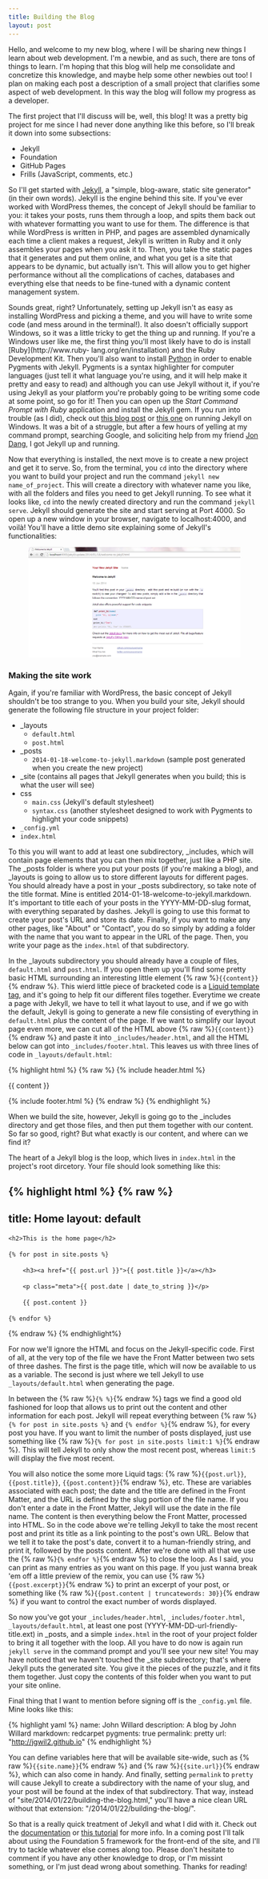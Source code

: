 ```yaml
---
title: Building the Blog
layout: post
---
```


Hello, and welcome to my new blog, where I will be sharing new things I learn 
about web development. I'm a newbie, and as such, there are tons of things to 
learn. I'm hoping that this blog will help me consolidate and concretize this 
knowledge, and maybe help some other newbies out too! I plan on making each post 
a description of a small project that clarifies some aspect of web development. 
In this way the blog will follow my progress as a developer.

The first project that I'll discuss will be, well, this blog! It was a pretty 
big project for me since I had never done anything like this before, so I'll 
break it down into some subsections:

  - Jekyll
  - Foundation
  - GitHub Pages
  - Frills (JavaScript, comments, etc.)

So I'll get started with [Jekyll](http://jekyllrb.com/), a "simple, blog-aware, 
static site generator" (in their own words). Jekyll is the engine behind this 
site. If you've ever worked with WordPress themes, the concept of Jekyll should 
be familiar to you: it takes your posts, runs them through a loop, and spits 
them back out with whatever formatting you want to use for them. The difference 
is that while WordPress is written in PHP, and pages are assembled dynamically 
each time a client makes a request, Jekyll is written in Ruby and it only 
assembles your pages when you ask it to. Then, you take the static pages that it generates and put 
them online, and what you get is a site that appears to be dynamic, but actually 
isn't. This will allow you to get higher performance without all the 
complications of caches, databases and everything else that needs to be fine-tuned with a dynamic content management system.

Sounds great, right? Unfortunately, setting up Jekyll isn't as easy as installing WordPress and picking a theme, and you will have to write some code (and mess around in the terminal!). 
It also doesn't officially support Windows, so it was a little tricky to get the 
thing up and running. If you're a Windows user like me, the first thing you'll 
most likely have to do is install [Ruby](http://www.ruby-
lang.org/en/installation) and the Ruby Development Kit. Then you'll also want to 
install [Python](http://www.python.org/download/) in order to enable Pygments 
with Jekyll. Pygments is a syntax highlighter for computer languages (just tell it what language you're 
using, and it will help make it pretty and easy to read) and although you can use Jekyll without it, if you're using Jekyll as 
your platform you're probably going to be writing some code at some point, so go 
for it! Then you can open up the _Start Command Prompt with Ruby_ application 
and install the Jekyll gem. If you run into trouble (as I did), check out [this 
blog post](http://www.madhur.co.in/blog/2011/09/01/runningjekyllwindows.html) or 
[this one](http://yizeng.me/2013/05/10/setup-jekyll-on-windows/) on running 
Jekyll on Windows. It was a bit of a struggle, but after a few hours of yelling 
at my command prompt, searching Google, and soliciting help from my friend [Jon 
Dang](http://jondang.com/), I got Jekyll up and running.

Now that everything is installed, the next move is to create a new project and 
get it to serve. So, from the terminal, you `cd` into the directory where you 
want to build your project and run the command `jekyll new name_of_project`. 
This will create a directory with whatever name you like, with all the folders 
and files you need to get Jekyll running. To see what it looks like, `cd` 
into the newly created directory and run the command `jekyll serve`. Jekyll 
should generate the site and start serving at Port 4000. So open up a new window 
in your browser, navigate to localhost:4000, and voilà! You'll have a little 
demo site explaining some of Jekyll's functionalities:

<figure>
	<img alt="Jekyll defaul site" src="/img/default_jekyll_post.png" />
</figure>

### Making the site work

Again, if you're familiar with WordPress, the basic concept of Jekyll shouldn't be too strange to you. When you build your site, Jekyll should generate the following file structure in your project folder:

* _layouts
	* `default.html`
	* `post.html`
* _posts
	* `2014-01-18-welcome-to-jekyll.markdown` (sample post generated when you create the new project)
* _site (contains all pages that Jekyll generates when you build; this is what the user will see)
* css
	* `main.css` (Jekyll's default stylesheet)
	* `syntax.css` (another stylesheet designed to work with Pygments to highlight your code snippets)
* `_config.yml`
* `index.html`

To this you will want to add at least one subdirectory, _includes, which will contain page elements that you can then mix together, just like a PHP site. The _posts folder is where you put your posts (if you're making a blog), and _layouts is going to allow us to store different layouts for different pages. You should already have a post in your _posts subdirectory, so take note of the title format. Mine is entitled 2014-01-18-welcome-to-jekyll.markdown. It's important to title each of your posts in the YYYY-MM-DD-slug format, with everything separated by dashes. Jekyll is going to use this format to create your post's URL and store its date. Finally, if you want to make any other pages, like "About" or "Contact", you do so simply by adding a folder with the name that you want to appear in the URL of the page. Then, you write your page as the `index.html` of that subdirectory.

In the _layouts subdirectory you should already have a couple of files, `default.html` and `post.html`. If you open them up you'll find some pretty basic HTML surrounding an interesting little element {% raw %}`{{content}}`{% endraw %}. This wierd little piece of bracketed code is a [Liquid template tag](http://liquidmarkup.org/), and it's going to help fit our different files together. Everytime we create a page with Jekyll, we have to tell it what layout to use, and if we go with the default, Jekyll is going to generate a new file consisting of everything in `default.html` *plus* the content of the page. If we want to simplify our layout page even more, we can cut all of the HTML above {% raw %}`{{content}}`{% endraw %} and paste it into `_includes/header.html`, and all the HTML below can got into `_includes/footer.html`. This leaves us with three lines of code in `_layouts/default.html`:

{% highlight html %}
{% raw %}
{% include header.html %}

{{ content }}

{% include footer.html %}
{% endraw %}
{% endhighlight %}

When we build the site, however, Jekyll is going go to the _includes directory and get those files, and then put them together with our content. So far so good, right? But what exactly is our content, and where can we find it?

The heart of a Jekyll blog is the loop, which lives in `index.html` in the project's root dircetory. Your file should look something like this:

{% highlight html %}
{% raw %}
---
title: Home
layout: default
---

	<h2>This is the home page</h2>

	{% for post in site.posts %}
	
		<h3><a href="{{ post.url }}">{{ post.title }}</a></h3>
		
		<p class="meta">{{ post.date | date_to_string }}</p>
		
		{{ post.content }}
		
	{% endfor %}
{% endraw %}
{% endhighlight%}

For now we'll ignore the HTML and focus on the Jekyll-specific code. First of all, at the very top of the file we have the Front Matter between two sets of three dashes. The first is the page title, which will now be available to us as a variable. The second is just where we tell Jekyll to use `_layouts/default.html` when generating the page.

In between the {% raw %}`{% %}`{% endraw %} tags we find a good old fashioned for loop that allows us to print out the content and other information for each post. Jekyll will repeat everything between {% raw %}`{% for post in site.posts %}` and `{% endfor %}`{% endraw %}, for every post you have. If you want to limit the number of posts displayed, just use something like {% raw %}`{% for post in site.posts limit:1 %}`{% endraw %}. This will tell Jekyll to only show the most recent post, whereas `limit:5` will display the five most recent.

You will also notice the some more Liquid tags: {% raw %}`{{post.url}}`, `{{post.title}}`, `{{post.content}}`{% endraw %}, etc. These are variables associated with each post; the date and the title are defined in the Front Matter, and the URL is defined by the slug portion of the file name. If you don't enter a date in the Front Matter, Jekyll will use the date in the file name. The content is then everything below the Front Matter, processed into HTML. So in the code above we're telling Jekyll to take the most recent post and print its title as a link pointing to the post's own URL. Below that we tell it to take the post's date, convert it to a human-friendly string, and print it, followed by the posts content. After we're done with all that we use the {% raw %}`{% endfor %}`{% endraw %} to close the loop. As I said, you can print as many entries as you want on this page. If you just wanna break 'em off a little preview of the remix, you can use {% raw %}`{{post.excerpt}}`{% endraw %} to print an excerpt of your post, or something like {% raw %}`{{post.content | truncatewords: 30}}`{% endraw %} if you want to control the exact number of words displayed.

So now you've got your `_includes/header.html`, `_includes/footer.html`, `_layouts/default.html`, at least one post (YYYY-MM-DD-url-friendly-title.ext) in _posts, and a simple `index.html` in the root of your project folder to bring it all together with the loop. All you have to do now is again run `jekyll serve` in the command prompt and you'll see your new site! You may have noticed that we haven't touched the _site subdirectory; that's where Jekyll puts the generated site. You give it the pieces of the puzzle, and it fits them together. Just copy the contents of this folder when you want to put your site online.

Final thing that I want to mention before signing off is the `_config.yml` file. Mine looks like this:

{% highlight yaml %}
name: John Willard
description: A blog by John Willard
markdown: redcarpet
pygments: true
permalink: pretty
url: "http://jgwil2.github.io"
{% endhighlight %}

You can define variables here that will be available site-wide, such as {% raw %}`{{site.name}}`{% endraw %} and {% raw %}`{{site.url}}`{% endraw %}, which can also come in handy. And finally, setting `permalink` to `pretty` will cause Jekyll to create a subdirectory with the name of your slug, and your post will be found at the index of that subdirectory. That way, instead of "site/2014/01/22/building-the-blog.html," you'll have a nice clean URL without that extension: "/2014/01/22/building-the-blog/".

So that is a really quick treatment of Jekyll and what I did with it. Check out the [documentation](http://jekyllrb.com/docs/home/) or [this tutorial](https://learn.andrewmunsell.com/learn/jekyll-by-example/introduction) for more info. In a coming post I'll talk about using the Foundation 5 framework for the front-end of the site, and I'll try to tackle whatever else comes along too. Please don't hesitate to comment if you have any other knowledge to drop, or I'm missint something, or I'm just dead wrong about something. Thanks for reading!

